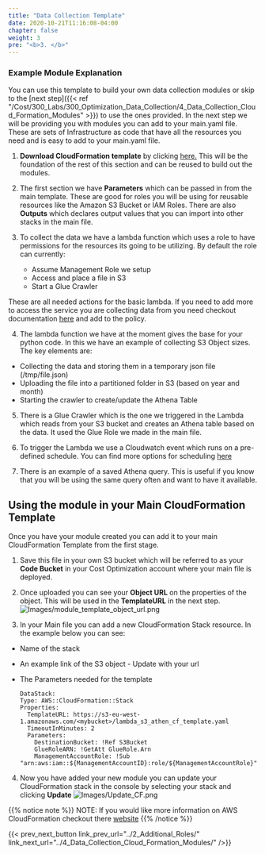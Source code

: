 ```yaml
---
title: "Data Collection Template"
date: 2020-10-21T11:16:08-04:00
chapter: false
weight: 3
pre: "<b>3. </b>"
---
```


### Example Module Explanation
You can use this template to build your own data collection modules or skip to the [next step]({{< ref "/Cost/300_Labs/300_Optimization_Data_Collection/4_Data_Collection_Cloud_Formation_Modules" >}}) to use the ones provided. In the next step we will be providing you with modules you can add to your main.yaml file. These are sets of Infrastructure as code that have all the resources you need and is easy to add to your main.yaml file. 

1.  **Download CloudFormation template** by clicking [here.](/Cost/300_Optimization_Data_Collection/Code/lambda_s3_athen_cf_template.yaml) This will be the foundation of the rest of this section and can be reused to build out the modules.

2. The first section we have **Parameters** which can be passed in from the main template. These are good for roles you will be using for reusable resources like the Amazon S3 Bucket or IAM Roles. There are also **Outputs** which  declares output values that you can import into other stacks in the main file. 


3. To collect the data we have a lambda function which uses a role to have permissions for the resources its going to be utilizing.  By default the role can currently: 
    * Assume Management Role we setup
    * Access and place a file in S3 
    * Start a Glue Crawler

These are all needed actions for the basic lambda. If you need to add more to access the service you are collecting data from you need checkout documentation [here](https://docs.aws.amazon.com/AWSCloudFormation/latest/UserGuide/aws-resource-iam-role.html) and add to the policy. 

4. The lambda function we have at the moment gives the base for your python code. In this we have an example of collecting S3 Object sizes. The key elements are:
* Collecting the data and storing them in a temporary json file (/tmp/file.json)
* Uploading the file into a partitioned folder in S3 (based on year and month)
* Starting the crawler to create/update the Athena Table

5. There is a Glue Crawler which is the one we triggered in the Lambda which reads from your S3 bucket and creates an Athena table based on the data. It used the Glue Role we made in the main file.

6. To trigger the Lambda we use a Cloudwatch event which runs on a pre-defined schedule. You can find more options for scheduling [here](https://docs.aws.amazon.com/AmazonCloudWatch/latest/events/ScheduledEvents.html)

7. There is an example of a saved Athena query. This is useful if you know that you will be using the same query often and want to have it available.  

## Using the module in your Main CloudFormation Template

Once you have your module created you can add it to your main CloudFormation Template from the first stage.  

1. Save this file in your own S3 bucket which will be referred to as your **Code Bucket** in your Cost Optimization account where your main file is deployed.  

2. Once uploaded you can see your **Object URL** on the properties of the object. This will be used in the **TemplateURL** in the next step.
![Images/module_template_object_url.png](/Cost/300_Optimization_Data_Collection/Images/module_template_object_url.png)

3. In your Main file you can add a new CloudFormation Stack resource. In the example below you can see:
* Name of the stack
* An example link of the S3 object - Update with your url
* The Parameters needed for the template


      DataStack:
      Type: AWS::CloudFormation::Stack
      Properties:
        TemplateURL: https://s3-eu-west-1.amazonaws.com/<mybucket>/lambda_s3_athen_cf_template.yaml
        TimeoutInMinutes: 2
        Parameters:
          DestinationBucket: !Ref S3Bucket
          GlueRoleARN: !GetAtt GlueRole.Arn
          ManagementAccountRole: !Sub "arn:aws:iam::${ManagementAccountID}:role/${ManagementAccountRole}"
          
          
4. Now you have added your new module you can update your CloudFormation stack in the console by selecting your stack and clicking **Update**
![Images/Update_CF.png](/Cost/300_Optimization_Data_Collection/Images/Update_CF.png)


{{% notice note %}}
NOTE: If you would like more information on AWS CloudFormation checkout there [website](https://docs.aws.amazon.com/cloudformation/index.html)
{{% /notice %}}


{{< prev_next_button link_prev_url="../2_Additional_Roles/" link_next_url="../4_Data_Collection_Cloud_Formation_Modules/" />}}
